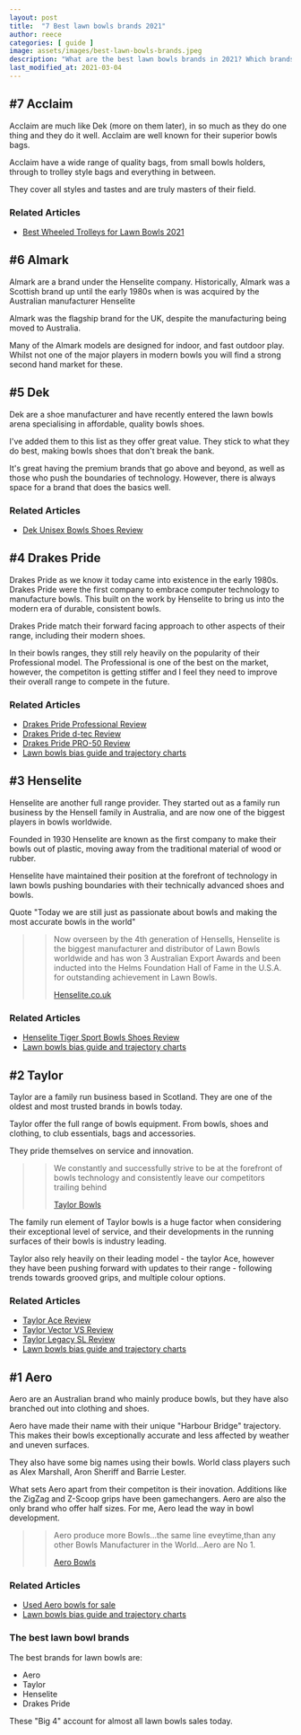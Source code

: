 ```yaml
---
layout: post
title:  "7 Best lawn bowls brands 2021"
author: reece
categories: [ guide ]
image: assets/images/best-lawn-bowls-brands.jpeg
description: "What are the best lawn bowls brands in 2021? Which brands should you be using?"
last_modified_at: 2021-03-04
---
```


## #7 Acclaim

Acclaim are much like Dek (more on them later), in so much as they do one thing and they do it well. Acclaim are well known for their superior bowls bags.

Acclaim have a wide range of quality bags, from small bowls holders, through to trolley style bags and everything in between.

They cover all styles and tastes and are truly masters of their field.

<div class="overview"  markdown="1">
  
  <h3>Related Articles</h3>
  
  * <a href="/guide/best-wheeled-trolleys">Best Wheeled Trolleys for Lawn Bowls 2021</a>
  
</div> 

## #6 Almark

Almark are a brand under the Henselite company. Historically, Almark was a Scottish brand up until the early 1980s when is was acquired by the Australian manufacturer Henselite 

Almark was the flagship brand for the UK, despite the manufacturing being moved to Australia.

Many of the Almark models are designed for indoor, and fast outdoor play. Whilst not one of the major players in modern bowls you will find a strong second hand market for these.


## #5 Dek
Dek are a shoe manufacturer and have recently entered the lawn bowls arena specialising in affordable, quality bowls shoes.

I've added them to this list as they offer great value. They stick to what they do best, making bowls shoes that don't break the bank.

It's great having the premium brands that go above and beyond, as well as those who push the boundaries of technology. However, there is always space for a brand that does the basics well.

<div class="overview"  markdown="1">
  
  <h3>Related Articles</h3>
  
  * <a href="/review/shoes/dek-unisex-bowls-shoes-review">Dek Unisex Bowls Shoes Review</a>
  
</div> 

## #4 Drakes Pride

Drakes Pride as we know it today came into existence in the early 1980s. Drakes Pride were the first company to embrace computer technology to manufacture bowls. This built on the work by Henselite to bring us into the modern era of durable, consistent bowls. 

Drakes Pride match their forward facing approach to other aspects of their range, including their modern shoes.

In their bowls ranges, they still rely heavily on the popularity of their Professional model. The Professional is one of the best on the market, however, the competiton is getting stiffer and I feel they need to improve their overall range to compete in the future.

<div class="overview"  markdown="1">
  
  <h3>Related Articles</h3>
  
  * <a href="/review/bowls/drakes-pride-professional-review">Drakes Pride Professional Review</a>
  * <a href="/review/bowls/drakes-pride-d-tec-review">Drakes Pride d-tec Review</a>
  * <a href="/review/bowls/drakes-pride-pro-50-review">Drakes Pride PRO-50 Review</a>
  * <a href="/guide/lawn-bowls-bias-guide-and-trajectory-charts-2020">Lawn bowls bias guide and trajectory charts</a>
  
</div> 

## #3 Henselite

Henselite are another full range provider. They started out as a family run business by the Hensell family in Australia, and are now one of the biggest players in bowls worldwide.

Founded in 1930 Henselite are known as the first company to make their bowls out of plastic, moving away from the traditional material of wood or rubber. 

Henselite have maintained their position at the forefront of technology in lawn bowls pushing boundaries with their technically advanced shoes and bowls.

Quote "Today we are still just as passionate about bowls and making the most accurate bowls in the world"

>> Now overseen by the 4th generation of Hensells, Henselite is the biggest manufacturer and distributor of Lawn Bowls worldwide and has won 3 Australian Export Awards and been inducted into the Helms Foundation Hall of Fame in the U.S.A. for outstanding achievement in Lawn Bowls.
>>
>> [Henselite.co.uk](https://www.henselite.co.uk/about)

<div class="overview"  markdown="1">
  
  <h3>Related Articles</h3>
  
  * <a href="/review/shoes/henselite-tiger-sport-bowls-shoes-review">Henselite Tiger Sport Bowls Shoes Review</a>
  * <a href="/guide/lawn-bowls-bias-guide-and-trajectory-charts-2020">Lawn bowls bias guide and trajectory charts</a>
  
</div> 


## #2 Taylor

Taylor are a family run business based in Scotland. They are one of the oldest and most trusted brands in bowls today.

Taylor offer the full range of bowls equipment. From bowls, shoes and clothing, to club essentials, bags and accessories.

They pride themselves on service and innovation. 

>> We constantly and successfully strive to be at the forefront of bowls technology and consistently leave our competitors trailing behind
>>
>> [Taylor Bowls](https://www.taylorbowls.com/about)

The family run element of Taylor bowls is a huge factor when considering their exceptional level of service, and their developments in the running surfaces of their bowls is industry leading.

Taylor also rely heavily on their leading model - the taylor Ace, however they have been pushing forward with updates to their range - following trends towards grooved grips, and multiple colour options.

<div class="overview"  markdown="1">
  
  <h3>Related Articles</h3>
  
  * <a href="/review/bowls/taylor-ace-review">Taylor Ace Review</a>
  * <a href="/review/bowls/taylor-vector-vs-review">Taylor Vector VS Review</a>
  * <a href="/review/bowls/taylor-legacy-sl-review">Taylor Legacy SL Review</a>
  * <a href="/guide/lawn-bowls-bias-guide-and-trajectory-charts-2020">Lawn bowls bias guide and trajectory charts</a>
  
</div> 

## #1 Aero

Aero are an Australian brand who mainly produce bowls, but they have also branched out into clothing and shoes.

Aero have made their name with their unique "Harbour Bridge" trajectory. This makes their bowls exceptionally accurate and less affected by weather and uneven surfaces.

They also have some big names using their bowls. World class players such as Alex Marshall, Aron Sheriff and Barrie Lester. 

What sets Aero apart from their competiton is their inovation. Additions like the ZigZag and Z-Scoop grips have been gamechangers. Aero are also the only brand who offer half sizes. For me, Aero lead the way in bowl development.

>> Aero produce more Bowls…the same line eveytime,than any other Bowls Manufacturer in the World…Aero are No 1.
>> 
>> [Aero Bowls](https://www.aerobowls.com/pages/frequently-asked-questions)

<div class="overview"  markdown="1">
  
  <h3>Related Articles</h3>
  
  * <a href="/guide/used-aero-bowls-for-sale">Used Aero bowls for sale</a>
  * <a href="/guide/lawn-bowls-bias-guide-and-trajectory-charts-2020">Lawn bowls bias guide and trajectory charts</a>
  
</div> 



### The best lawn bowl brands

The best brands for lawn bowls are:

* Aero
* Taylor
* Henselite
* Drakes Pride

These "Big 4" account for almost all lawn bowls sales today.


